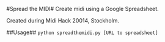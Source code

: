 #Spread the MIDI#
Create midi using a Google Spreadsheet.

Created during Midi Hack 20014, Stockholm.

##Usage##
`python spreadthemidi.py [URL to spreadsheet]`

